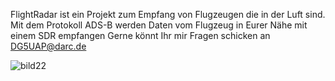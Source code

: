 FlightRadar ist ein Projekt zum Empfang von Flugzeugen die in der Luft sind.
Mit dem Protokoll ADS-B werden Daten vom Flugzeug in Eurer Nähe mit einem SDR empfangen
Gerne könnt Ihr mir Fragen schicken an DG5UAP@darc.de

![bild22](https://github.com/user-attachments/assets/a0c2219e-b39e-4ab3-a1ad-92d5570d76ec)


